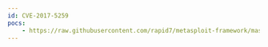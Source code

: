 ```yaml
---
id: CVE-2017-5259
pocs:
    - https://raw.githubusercontent.com/rapid7/metasploit-framework/master/modules/auxiliary/admin/http/cnpilot_r_cmd_exec.rb
---
```

